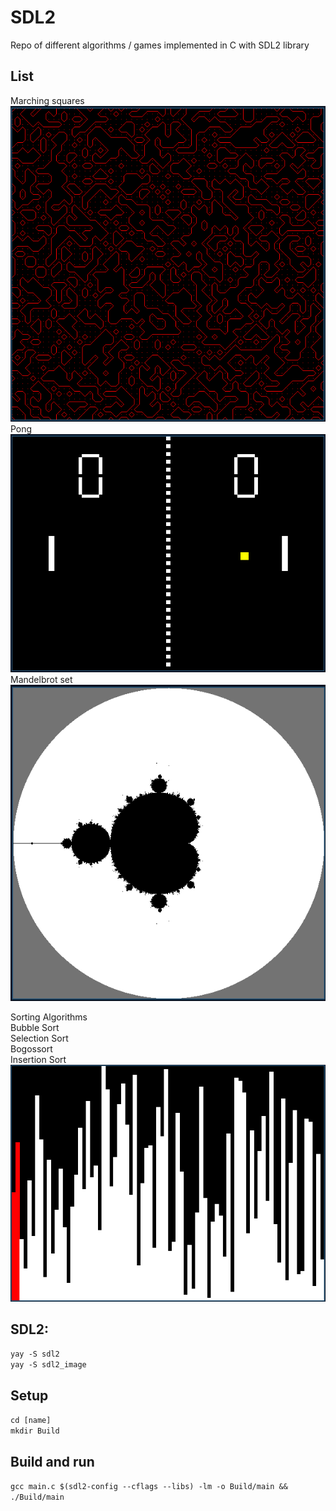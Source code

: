 # SDL2
Repo of different algorithms / games implemented in C with SDL2 library </br>

## List
Marching squares </br>
![Preview](/Images/marchingSquares.png) </br>
Pong </br>
![Preview](/Images/pong.png) </br>
Mandelbrot set </br>
![Preview](/Images/mandelbrotSet.png) </br>

Sorting Algorithms </br>
Bubble Sort </br>
Selection Sort </br>
Bogossort </br>
Insertion Sort </br>
![Preview](/Images/bubbleSort.png) </br>

## SDL2:
`yay -S sdl2` </br>
`yay -S sdl2_image` </br>

## Setup
`cd [name]` </br>
`mkdir Build` </br>

## Build and run
`gcc main.c $(sdl2-config --cflags --libs) -lm -o Build/main && ./Build/main` </br>
